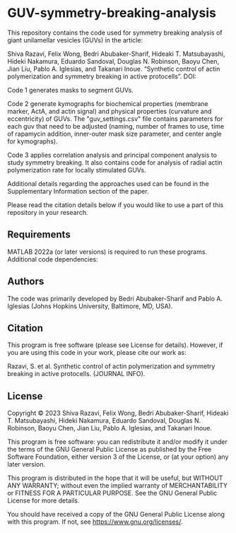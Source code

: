 # GUV-symmetry-breaking-analysis
This repository contains the code used for symmetry breaking analysis of giant unilamellar vesicles (GUVs) in the article: 

Shiva Razavi, Felix Wong, Bedri Abubaker-Sharif, Hideaki T. Matsubayashi, Hideki Nakamura, Eduardo Sandoval, Douglas N. Robinson, Baoyu Chen, Jian Liu, Pablo A. Iglesias, and Takanari Inoue. “Synthetic control of actin polymerization and symmetry breaking in active protocells”. 
DOI:   

Code 1 generates masks to segment GUVs. 

Code 2 generate kymographs for biochemical properties (membrane  marker, ActA, and actin signal) and physical properties (curvature and eccentricity) of GUVs. The "guv_settings.csv" file contains parameters for each guv that need to be adjusted (naming, number of frames to use, time of rapamycin addition, inner-outer mask size parameter, and center angle for kymographs).

Code 3 applies correlation analysis and principal component analysis to study symmetry breaking. It also contains code for analysis of radial actin polymerization rate for locally stimulated GUVs. 

Additional details regarding the approaches used can be found in the Supplementary Information section of the paper. 

Please read the citation details below if you would like to use a part of this repository in your research.

## Requirements
MATLAB 2022a (or later versions) is required to run these programs. Additional code dependencies:

## Authors
The code was primarily developed by Bedri Abubaker-Sharif and Pablo A. Iglesias (Johns Hopkins University, Baltimore, MD, USA).

## Citation
This program is free software (please see License for details). However, if you are using this code in your work, please cite our work as:

Razavi, S. et al. Synthetic control of actin polymerization and symmetry breaking in active protocells. (JOURNAL INFO).

## License
Copyright © 2023 Shiva Razavi, Felix Wong, Bedri Abubaker-Sharif, Hideaki T. Matsubayashi, Hideki Nakamura, Eduardo Sandoval, Douglas N. Robinson, Baoyu Chen, Jian Liu, Pablo A. Iglesias, and Takanari Inoue.

This program is free software: you can redistribute it and/or modify it under the terms of the GNU General Public License as published by the Free Software Foundation, either version 3 of the License, or (at your option) any later version.

This program is distributed in the hope that it will be useful, but WITHOUT ANY WARRANTY; without even the implied warranty of MERCHANTABILITY or FITNESS FOR A PARTICULAR PURPOSE. See the GNU General Public License for more details.

You should have received a copy of the GNU General Public License along with this program. If not, see https://www.gnu.org/licenses/.
